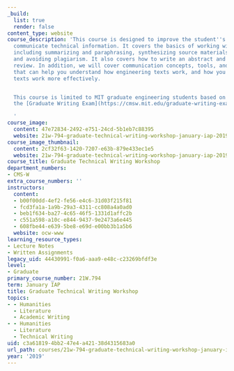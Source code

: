 ```yaml
---
_build:
  list: true
  render: false
content_type: website
course_description: 'This course is designed to improve the student''s ability to
  communicate technical information. It covers the basics of working with sources,
  including summarizing and paraphrasing, synthesizing source materials, citing, quoting,
  and avoiding plagiarism. It also covers how to write an abstract and a literature
  review. In addition, we will cover communication concepts, tools, and strategies
  that can help you understand how engineering texts work, and how you can make your
  texts work more effectively.


  This course is limited to MIT graduate engineering students based on results of
  the [Graduate Writing Exam](https://cmsw.mit.edu/graduate-writing-exam/).

  '
course_image:
  content: 47e72834-2492-e751-24cd-5b1eb7c88395
  website: 21w-794-graduate-technical-writing-workshop-january-iap-2019
course_image_thumbnail:
  content: 2cf32f63-1420-7207-e63b-879e433ec1e5
  website: 21w-794-graduate-technical-writing-workshop-january-iap-2019
course_title: Graduate Technical Writing Workshop
department_numbers:
- CMS-W
extra_course_numbers: ''
instructors:
  content:
  - b00f00dd-4ef2-fe56-e4c6-31d03f215f81
  - fcd3fa1a-1a9b-29a3-4311-cc808a4a0ad0
  - beb1f634-ba27-4c65-46f5-1331d1affc2b
  - c551a598-a10c-e844-9437-9e2473a6e445
  - 608fbe44-e639-5be8-e69d-e00bb3b1a5b6
  website: ocw-www
learning_resource_types:
- Lecture Notes
- Written Assignments
legacy_uid: 44430991-f0a6-aaa9-e48c-c23269bfdf3e
level:
- Graduate
primary_course_number: 21W.794
term: January IAP
title: Graduate Technical Writing Workshop
topics:
- - Humanities
  - Literature
  - Academic Writing
- - Humanities
  - Literature
  - Technical Writing
uid: c3a61819-4bb2-47e4-a421-38d4315683a0
url_path: courses/21w-794-graduate-technical-writing-workshop-january-iap-2019
year: '2019'
---
```

